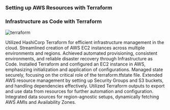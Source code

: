 
### Setting up AWS Resources with Terraform

### Infrastructure as Code with Terraform

![terraform](https://github.com/AmiranIV/Terraform/assets/109898333/fc5a36ae-176e-4c7a-bb90-6c9cb071678f)

Utilized HashiCorp Terraform for efficient infrastructure management in the cloud.
Streamlined creation of AWS EC2 instances across multiple environments and regions.
Achieved automated provisioning, consistent environments, and reliable disaster recovery through Infrastructure as Code.
Installed Terraform and configured an EC2 instance in AWS, emphasizing initialization and application of configurations.
Managed state securely, focusing on the critical role of the terraform.tfstate file.
Extended AWS resource management by setting up Security Groups and S3 buckets, and handling dependencies effectively.
Utilized Terraform outputs to export and use data from resources for further automation and configuration.
Integrated data sources for region-agnostic setups, dynamically fetching AWS AMIs and Availability Zones.

